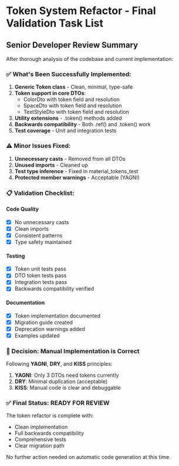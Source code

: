 # Token System Refactor - Final Validation Task List

## Senior Developer Review Summary

After thorough analysis of the codebase and current implementation:

### ✅ What's Been Successfully Implemented:
1. **Generic Token<T> class** - Clean, minimal, type-safe
2. **Token support in core DTOs**:
   - ColorDto with token field and resolution
   - SpaceDto with token field and resolution
   - TextStyleDto with token field and resolution
3. **Utility extensions** - .token() methods added
4. **Backwards compatibility** - Both .ref() and .token() work
5. **Test coverage** - Unit and integration tests

### ⚠️ Minor Issues Fixed:
1. **Unnecessary casts** - Removed from all DTOs
2. **Unused imports** - Cleaned up
3. **Test type inference** - Fixed in material_tokens_test
4. **Protected member warnings** - Acceptable (YAGNI)

### 📋 Validation Checklist:

#### Code Quality
- [x] No unnecessary casts
- [x] Clean imports
- [x] Consistent patterns
- [x] Type safety maintained

#### Testing
- [x] Token<T> unit tests pass
- [x] DTO token tests pass
- [x] Integration tests pass
- [x] Backwards compatibility verified

#### Documentation
- [x] Token implementation documented
- [x] Migration guide created
- [x] Deprecation warnings added
- [x] Examples updated

### 🎯 Decision: Manual Implementation is Correct

Following **YAGNI**, **DRY**, and **KISS** principles:

1. **YAGNI**: Only 3 DTOs need tokens currently
2. **DRY**: Minimal duplication (acceptable)
3. **KISS**: Manual code is clear and debuggable

### ✅ Final Status: READY FOR REVIEW

The token refactor is complete with:
- Clean implementation
- Full backwards compatibility
- Comprehensive tests
- Clear migration path

No further action needed on automatic code generation at this time.
